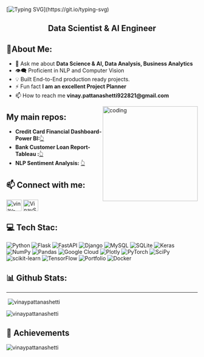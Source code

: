 [![Typing SVG](https://readme-typing-svg.demolab.com?font=Fira+Code&pause=1000&color=2ECC40&width=1000&lines=%F0%9F%91%8B+%0A+Hi+there!+I'm+Vinay+Pattanashetti%2C+a+passionate+Data+Science+%26+Analytics+expert.+Welcome+to+my+GitHub+profile!)](https://git.io/typing-svg)


<!DOCTYPE html>
<html lang="en">
<head>

<h2 align="center">Data Scientist & AI Engineer</h2>

<h2> 💫About Me:</h2>
<ul>
  <li>💬 Ask me about <strong>Data Science & AI, Data Analysis, Business Analytics</strong></li>
  <li>👁️‍🗨️ Proficient in NLP and Computer Vision
  <li>💡 Built End-to-End production ready projects.
  <li>⚡ Fun fact <strong>I am an excellent Project Planner </strong></li>
  <li>📫 How to reach me <strong>vinay.pattanashetti922821@gmail.com</strong></li>
</ul>
<img align="right" alt="coding" height ="250" width="250" src="https://marketbusinessnews.com/wp-content/uploads/2020/10/1-Predictive-Analytics-GIF-for-article.gif">  
<h2>My main repos:</h2>
<ul>
  
  <li><b>Credit Card Financial Dashboard- Power BI:</b><a href="https://github.com/vinaypattanashetti/Credit-Card-Financial-Dashboard-using-Power-BI">👆</a></li>
  <li><b>Bank Customer Loan Report- Tableau :</b><a href="https://github.com/vinaypattanashetti/Bank-Customers-Loan-Report-using-Tableau-and-SQL">👆</a></li>

  <li><b> NLP Sentiment Analysis:</b> <a href="https://github.com/vinaypattanashetti/Dow-Jones-Stocks-Sentiment-Analysis">👆 </a></li>


 </li>
  
</ul>



<h2 align="left"> 📫 Connect with me:</h2>
<a href="https://www.linkedin.com/in/vinay-pattanashetti21" target="blank"><img align="center" src="https://raw.githubusercontent.com/rahuldkjain/github-profile-readme-generator/master/src/images/icons/Social/linked-in-alt.svg" alt="vinay-pattanashetti21" height="30" width="40" /></a>
<a href="https://twitter.com/VinaySP21" target="blank"><img align="center" src="https://raw.githubusercontent.com/rahuldkjain/github-profile-readme-generator/master/src/images/icons/Social/twitter.svg" alt="VinaySP21" height="30" width="40" /></a>

<h2 align="left"> 💻 Tech Stac:</h2>

![Python](https://img.shields.io/badge/python-3670A0?style=for-the-badge&logo=python&logoColor=ffdd54) ![Flask](https://img.shields.io/badge/flask-%23000.svg?style=for-the-badge&logo=flask&logoColor=white) ![FastAPI](https://img.shields.io/badge/FastAPI-005571?style=for-the-badge&logo=fastapi) ![Django](https://img.shields.io/badge/django-%23092E20.svg?style=for-the-badge&logo=django&logoColor=white) ![MySQL](https://img.shields.io/badge/mysql-%2300f.svg?style=for-the-badge&logo=mysql&logoColor=white) ![SQLite](https://img.shields.io/badge/sqlite-%2307405e.svg?style=for-the-badge&logo=sqlite&logoColor=white) ![Keras](https://img.shields.io/badge/Keras-%23D00000.svg?style=for-the-badge&logo=Keras&logoColor=white) ![NumPy](https://img.shields.io/badge/numpy-%23013243.svg?style=for-the-badge&logo=numpy&logoColor=white) ![Pandas](https://img.shields.io/badge/pandas-%23150458.svg?style=for-the-badge&logo=pandas&logoColor=white) ![Google Cloud](https://img.shields.io/badge/Google%20Cloud-%234285F4.svg?style=for-the-badge&logo=google-cloud&logoColor=white)  ![Plotly](https://img.shields.io/badge/Plotly-%233F4F75.svg?style=for-the-badge&logo=plotly&logoColor=white) ![PyTorch](https://img.shields.io/badge/PyTorch-%23EE4C2C.svg?style=for-the-badge&logo=PyTorch&logoColor=white) ![SciPy](https://img.shields.io/badge/SciPy-%230C55A5.svg?style=for-the-badge&logo=scipy&logoColor=%white) ![scikit-learn](https://img.shields.io/badge/scikit--learn-%23F7931E.svg?style=for-the-badge&logo=scikit-learn&logoColor=white) ![TensorFlow](https://img.shields.io/badge/TensorFlow-%23FF6F00.svg?style=for-the-badge&logo=TensorFlow&logoColor=white) ![Portfolio](https://img.shields.io/badge/Portfolio-%23000000.svg?style=for-the-badge&logo=firefox&logoColor=#FF7139) ![Docker](https://img.shields.io/badge/docker-%230db7ed.svg?style=for-the-badge&logo=docker&logoColor=white)



<h2 align="left"> 📊 Github Stats:</h2><hr></hr>
<p>&nbsp;<img align="center" src="https://github-readme-stats.vercel.app/api?username=vinaypattanashetti&show_icons=true&locale=en" alt="vinaypattanashetti" /></p>

<p><img align="center" src="https://github-readme-streak-stats.herokuapp.com/?user=vinaypattanashetti" alt="vinaypattanashetti" /></p>

<h2 align="left"> 🏅 Achievements</h2>
<p align="left"> <img src="https://github-profile-trophy.vercel.app/?username=vinaypattanashetti" alt="vinaypattanashetti" /></p> 
<!--
![](https://github-readme-stats.vercel.app/api/top-langs/?username=vinaypattanashetti&langs_count=10&theme=default&show_icons=true&hide_border=true&layout=compact)

--!>
</body>
</html>



<!--
**vinaypattanashetti/vinaypattanashetti** is a ✨ _special_ ✨ repository because its `README.md` (this file) appears on your GitHub profile.

Here are some ideas to get you started:

- 🔭 I’m currently working on ...
- 🌱 I’m currently learning ...
- 👯 I’m looking to collaborate on ...
- 🤔 I’m looking for help with ...
- 💬 Ask me about ...
- 📫 How to reach me: ...
- 😄 Pronouns: ...
- ⚡ Fun fact: ...
-->
